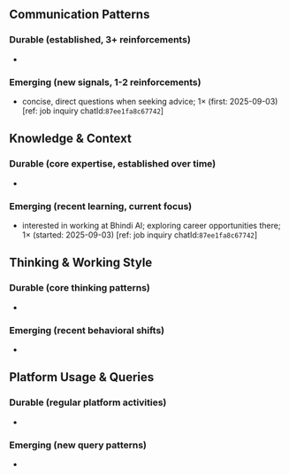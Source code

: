 ## Communication Patterns
### Durable (established, 3+ reinforcements)
-  

### Emerging (new signals, 1-2 reinforcements)
- concise, direct questions when seeking advice; 1× (first: 2025-09-03) [ref: job inquiry chatId:`87ee1fa8c67742`]

## Knowledge & Context
### Durable (core expertise, established over time)
-  

### Emerging (recent learning, current focus)
- interested in working at Bhindi AI; exploring career opportunities there; 1× (started: 2025-09-03) [ref: job inquiry chatId:`87ee1fa8c67742`]

## Thinking & Working Style
### Durable (core thinking patterns)
-  

### Emerging (recent behavioral shifts)
-  

## Platform Usage & Queries
### Durable (regular platform activities)
-  

### Emerging (new query patterns)
-  